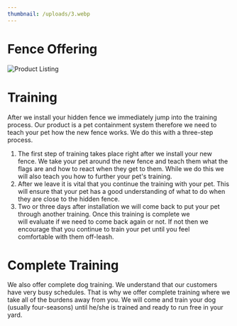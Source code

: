 ```yaml
---
thumbnail: /uploads/3.webp
---
```

# Fence Offering

![Product Listing](/uploads/fences.webp)

# Training

After we install your hidden fence we immediately jump into the training process. Our product is a pet containment system therefore we need to teach your pet how the new fence works. We do this with a three-step process. 

1. The first step of training takes place right after we install your new fence. We take your pet around the new fence and teach them what the flags are and how to react when they get to them. While we do this we will also teach you how to further your pet's training.
2. After we leave it is vital that you continue the training with your pet. This will ensure that your pet has a good understanding of what to do when they are close to the hidden fence.
3. Two or three days after installation we will come back to put your pet through another training. Once this training is complete we will evaluate if we need to come back again or not. If not then we encourage that you continue to train your pet until you feel comfortable with them off-leash.

# Complete Training

We also offer complete dog training. We understand that our customers have very busy schedules. That is why we offer complete training where we take all of the burdens away from you. We will come and train your dog (usually four-seasons) until he/she is trained and ready to run free in your yard.